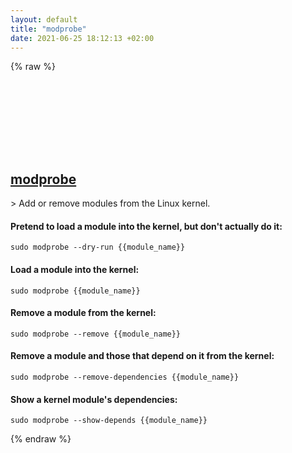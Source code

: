 ```yaml
---
layout: default
title: "modprobe"
date: 2021-06-25 18:12:13 +02:00
---
```

{% raw %}
<h2 id="modprobe">
  <a href="/en/linux/modprobe.html">modprobe</a> <a href="#modprobe"><svg class="icon">
    <use href="/assets/images/unicode_sprite.svg#link" />
  </svg></a>
</h2>
> Add or remove modules from the Linux kernel.

#### Pretend to load a module into the kernel, but don't actually do it:
```shell
sudo modprobe --dry-run {{module_name}}
```
#### Load a module into the kernel:
```shell
sudo modprobe {{module_name}}
```
#### Remove a module from the kernel:
```shell
sudo modprobe --remove {{module_name}}
```
#### Remove a module and those that depend on it from the kernel:
```shell
sudo modprobe --remove-dependencies {{module_name}}
```
#### Show a kernel module's dependencies:
```shell
sudo modprobe --show-depends {{module_name}}
```
{% endraw %}
